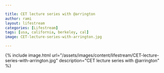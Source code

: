 ```yaml
---

title: CET lecture series with @arrington
author: rami
layout: lifestream 
categories: [Lifestream]
tags: [usa, california, berkeley, cal]
image: CET-lecture-series-with-arrington.jpg

---
```


{% include image.html url="/assets/images/content/lifestream/CET-lecture-series-with-arrington.jpg" description="CET lecture series with @arrington" %}
